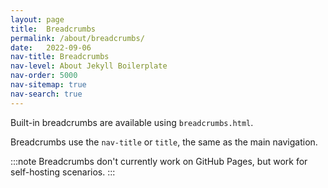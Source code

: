 ```yaml
---
layout: page
title:  Breadcrumbs
permalink: /about/breadcrumbs/
date:   2022-09-06
nav-title: Breadcrumbs
nav-level: About Jekyll Boilerplate
nav-order: 5000
nav-sitemap: true
nav-search: true
---
```


Built-in breadcrumbs are available using `breadcrumbs.html`.

Breadcrumbs use the `nav-title` or `title`, the same as the main navigation.

:::note
Breadcrumbs don't currently work on GitHub Pages, but work for self-hosting scenarios.
:::